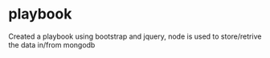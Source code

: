 # playbook
Created a playbook using bootstrap and jquery, node is used to store/retrive the data in/from mongodb
